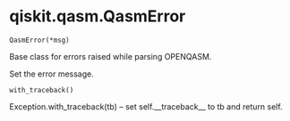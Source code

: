 <span id="qiskit-qasm-qasmerror" />

# qiskit.qasm.QasmError

`QasmError(*msg)`

Base class for errors raised while parsing OPENQASM.

Set the error message.

`with_traceback()`

Exception.with\_traceback(tb) – set self.\_\_traceback\_\_ to tb and return self.
